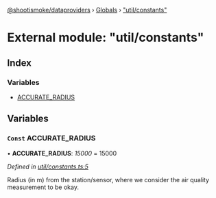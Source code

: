 [@shootismoke/dataproviders](../README.md) › [Globals](../globals.md) › ["util/constants"](_util_constants_.md)

# External module: "util/constants"

## Index

### Variables

* [ACCURATE_RADIUS](_util_constants_.md#const-accurate_radius)

## Variables

### `Const` ACCURATE_RADIUS

• **ACCURATE_RADIUS**: *15000* = 15000

*Defined in [util/constants.ts:5](https://github.com/shootismoke/common/blob/092361a/packages/dataproviders/src/util/constants.ts#L5)*

Radius (in m) from the station/sensor, where we consider the air quality
measurement to be okay.
